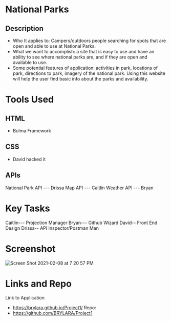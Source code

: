 # National Parks
## Description 
* Who It applies to: Campers/outdoors people searching for spots that are open and able to use at National Parks.
* What we want to accomplish: a site that is easy to use and have an ability to see where national parks are, and if they are open and available to use.
* Some potential features of application: activities in park, locations of park,  directions to park, imagery of the national park.
Using this website will help the user find basic info about the parks and availability.

# Tools Used
## HTML
* Bulma Framework

## CSS
* David hacked it

## APIs
National Park API --- Drissa
Map API --- Caitlin
Weather API --- Bryan

# Key Tasks
Caitlin--- Projection Manager
Bryan--- Github Wizard
David-- Front End Design
Drissa-- API Inspector/Postman Man

# Screenshot
![Screen Shot 2021-02-08 at 7 20 57 PM](https://user-images.githubusercontent.com/46336782/107311016-76e46f00-6a42-11eb-8f59-d420b88b1219.png)

# Links and Repo

Link to Application
* https://brylara.github.io/Project1/
Repo:
* https://github.com/BRYLARA/Project1


